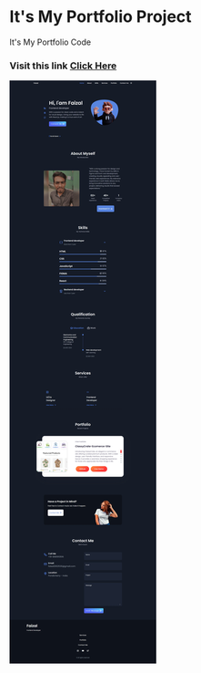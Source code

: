 # It's My Portfolio Project
It's My Portfolio Code
<h3>Visit this link <a href="https://faizalmsdev.netlify.app/">Click Here</a></h3>
<img src="./preview/laptop view.jpeg">
